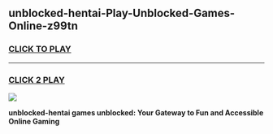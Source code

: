 
## unblocked-hentai-Play-Unblocked-Games-Online-z99tn
<h3>
<a href="https://premium76.site?title=unblocked-hentai&ref=25A">CLICK TO PLAY</a></h3>
<hr>

<h3>
<a href="https://premium76.site?title=unblocked-hentai&ref=25A">CLICK 2 PLAY</a>
  
</h3>

<a href="https://premium76.site?title=unblocked-hentai&ref=25A"><img src="https://clearcache.store/games.png"></a>


**unblocked-hentai games unblocked: Your Gateway to Fun and Accessible Online Gaming**
